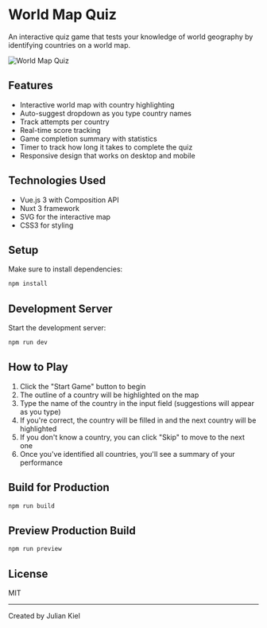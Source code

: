 # World Map Quiz

An interactive quiz game that tests your knowledge of world geography by identifying countries on a world map.

![World Map Quiz](https://i.imgur.com/placeholder.png)

## Features

- Interactive world map with country highlighting
- Auto-suggest dropdown as you type country names
- Track attempts per country
- Real-time score tracking
- Game completion summary with statistics
- Timer to track how long it takes to complete the quiz
- Responsive design that works on desktop and mobile

## Technologies Used

- Vue.js 3 with Composition API
- Nuxt 3 framework
- SVG for the interactive map
- CSS3 for styling

## Setup

Make sure to install dependencies:

```bash
npm install
```

## Development Server

Start the development server:

```bash
npm run dev
```

## How to Play

1. Click the "Start Game" button to begin
2. The outline of a country will be highlighted on the map
3. Type the name of the country in the input field (suggestions will appear as you type)
4. If you're correct, the country will be filled in and the next country will be highlighted
5. If you don't know a country, you can click "Skip" to move to the next one
6. Once you've identified all countries, you'll see a summary of your performance

## Build for Production

```bash
npm run build
```

## Preview Production Build

```bash
npm run preview
```

## License

MIT

---

Created by Julian Kiel
